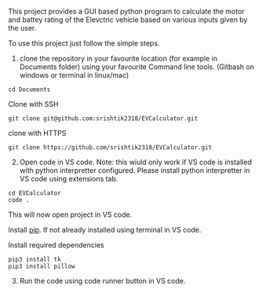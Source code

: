This project provides a GUI based python program to calculate the motor and battey rating of the Elevctric vehicle based on various inputs given by the user.

To use this project just follow the simple steps.

1. clone the repository in your favourite location (for example in Documents folder) using your favourite Command line tools. (Gitbash on windows or terminal in linux/mac)

```
cd Documents
```

Clone with SSH
```
git clone git@github.com:srishtik2310/EVCalculator.git
```

clone with HTTPS
```
git clone https://github.com/srishtik2310/EVCalculator.git
```

2. Open code in VS code.
Note: this wiuld only work if VS code is installed with python interpretter configured.
Please install python interpretter in VS code using extensions tab.
```
cd EVCalculator
code .
```
This will now open project in VS code.

Install [pip](https://pip.pypa.io/en/stable/installation/). If not already installed using terminal in VS code.

Install required dependencies 
```
pip3 install tk
pip3 install pillow
```

3. Run the code using code runner button in VS code.